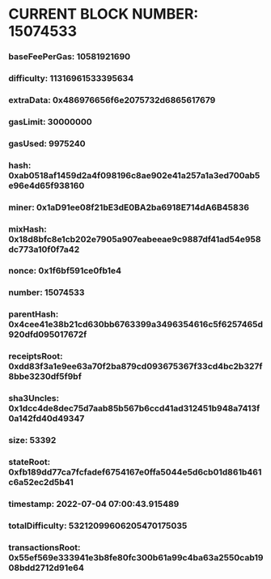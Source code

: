 # CURRENT BLOCK NUMBER: 15074533

### baseFeePerGas: 10581921690
### difficulty: 11316961533395634
### extraData: 0x486976656f6e2075732d6865617679
### gasLimit: 30000000
### gasUsed: 9975240
### hash: 0xab0518af1459d2a4f098196c8ae902e41a257a1a3ed700ab5e96e4d65f938160
### miner: 0x1aD91ee08f21bE3dE0BA2ba6918E714dA6B45836
### mixHash: 0x18d8bfc8e1cb202e7905a907eabeeae9c9887df41ad54e958dc773a10f0f7a42
### nonce: 0x1f6bf591ce0fb1e4
### number: 15074533
### parentHash: 0x4cee41e38b21cd630bb6763399a3496354616c5f6257465d920dfd095017672f
### receiptsRoot: 0xdd83f3a1e9ee63a70f2ba879cd093675367f33cd4bc2b327f8bbe3230df5f9bf
### sha3Uncles: 0x1dcc4de8dec75d7aab85b567b6ccd41ad312451b948a7413f0a142fd40d49347
### size: 53392
### stateRoot: 0xfb189dd77ca7fcfadef6754167e0ffa5044e5d6cb01d861b461c6a52ec2d5b41
### timestamp: 2022-07-04 07:00:43.915489
### totalDifficulty: 53212099606205470175035
### transactionsRoot: 0x55ef569e333941e3b8fe80fc300b61a99c4ba63a2550cab1908bdd2712d91e64
